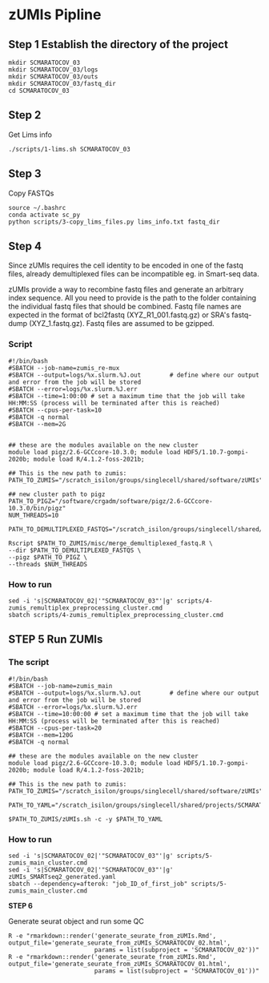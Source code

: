 # zUMIs Pipline 

## **Step 1** Establish the directory of the project

```{}
mkdir SCMARATOCOV_03
mkdir SCMARATOCOV_03/logs
mkdir SCMARATOCOV_03/outs
mkdir SCMARATOCOV_03/fastq_dir
cd SCMARATOCOV_03
```

## **Step 2** 

Get Lims info

```{}
./scripts/1-lims.sh SCMARATOCOV_03
```

## **Step 3**

Copy FASTQs

```{}
source ~/.bashrc
conda activate sc_py
python scripts/3-copy_lims_files.py lims_info.txt fastq_dir
```

## **Step 4**

Since zUMIs requires the cell identity to be encoded in one of the fastq files, already demultiplexed files can be incompatible eg. in Smart-seq data.

zUMIs provide a way to recombine fastq files and generate an arbitrary index sequence. All you need to provide is the path to the folder containing the individual fastq files that should be combined. Fastq file names are expected in the format of bcl2fastq (XYZ_R1_001.fastq.gz) or SRA's fastq-dump (XYZ_1.fastq.gz). Fastq files are assumed to be gzipped.

### Script 

```{}
#!/bin/bash
#SBATCH --job-name=zumis_re-mux
#SBATCH --output=logs/%x.slurm.%J.out        # define where our output and error from the job will be stored
#SBATCH --error=logs/%x.slurm.%J.err
#SBATCH --time=1:00:00 # set a maximum time that the job will take HH:MM:SS (process will be terminated after this is reached)
#SBATCH --cpus-per-task=10
#SBATCH -q normal
#SBATCH --mem=2G


## these are the modules available on the new cluster
module load pigz/2.6-GCCcore-10.3.0; module load HDF5/1.10.7-gompi-2020b; module load R/4.1.2-foss-2021b;

## This is the new path to zumis:
PATH_TO_ZUMIS="/scratch_isilon/groups/singlecell/shared/software/zUMIs"

## new cluster path to pigz
PATH_TO_PIGZ="/software/crgadm/software/pigz/2.6-GCCcore-10.3.0/bin/pigz"
NUM_THREADS=10

PATH_TO_DEMULTIPLEXED_FASTQS="/scratch_isilon/groups/singlecell/shared/projects/SCMARATOCOV/SCMARATOCOV_03/fastq_dir/"

Rscript $PATH_TO_ZUMIS/misc/merge_demultiplexed_fastq.R \
--dir $PATH_TO_DEMULTIPLEXED_FASTQS \
--pigz $PATH_TO_PIGZ \
--threads $NUM_THREADS
```

### How to run

```{}
sed -i 's|SCMARATOCOV_02|'"SCMARATOCOV_03"'|g' scripts/4-zumis_remultiplex_preprocessing_cluster.cmd 
sbatch scripts/4-zumis_remultiplex_preprocessing_cluster.cmd 
```

## **STEP 5** Run ZUMIs

### The script

```{}
#!/bin/bash
#SBATCH --job-name=zumis_main
#SBATCH --output=logs/%x.slurm.%J.out        # define where our output and error from the job will be stored
#SBATCH --error=logs/%x.slurm.%J.err
#SBATCH --time=10:00:00 # set a maximum time that the job will take HH:MM:SS (process will be terminated after this is reached)
#SBATCH --cpus-per-task=20
#SBATCH --mem=120G
#SBATCH -q normal

## these are the modules available on the new cluster
module load pigz/2.6-GCCcore-10.3.0; module load HDF5/1.10.7-gompi-2020b; module load R/4.1.2-foss-2021b;

## This is the new path to zumis:
PATH_TO_ZUMIS="/scratch_isilon/groups/singlecell/shared/software/zUMIs"

PATH_TO_YAML="/scratch_isilon/groups/singlecell/shared/projects/SCMARATOCOV/SCMARATOCOV_03/zUMIs_SMARTseq2_generated.yaml"

$PATH_TO_ZUMIS/zUMIs.sh -c -y $PATH_TO_YAML
```

### How to run 

```{}
sed -i 's|SCMARATOCOV_02|'"SCMARATOCOV_03"'|g' scripts/5-zumis_main_cluster.cmd
sed -i 's|SCMARATOCOV_02|'"SCMARATOCOV_03"'|g' zUMIs_SMARTseq2_generated.yaml
sbatch --dependency=afterok: "job_ID_of_first_job" scripts/5-zumis_main_cluster.cmd
```

**STEP 6**

Generate seurat object and run some QC

```{}
R -e "rmarkdown::render('generate_seurate_from_zUMIs.Rmd', output_file='generate_seurate_from_zUMIs_SCMARATOCOV_02.html',
                        params = list(subproject = 'SCMARATOCOV_02'))"
R -e "rmarkdown::render('generate_seurate_from_zUMIs.Rmd', output_file='generate_seurate_from_zUMIs_SCMARATOCOV_01.html',
                        params = list(subproject = 'SCMARATOCOV_01'))"
```
